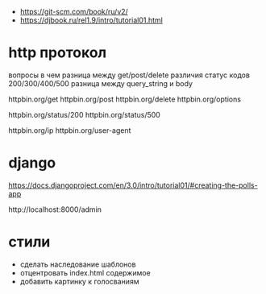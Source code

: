 - https://git-scm.com/book/ru/v2/
- https://djbook.ru/rel1.9/intro/tutorial01.html


# http протокол

вопросы в чем разница между get/post/delete
различия cтатус кодов 200/300/400/500
разница между query_string и body

httpbin.org/get
httpbin.org/post
httpbin.org/delete
httpbin.org/options

httpbin.org/status/200
httpbin.org/status/500

httpbin.org/ip
httpbin.org/user-agent



# django
https://docs.djangoproject.com/en/3.0/intro/tutorial01/#creating-the-polls-app

http://localhost:8000/admin


# cтили
* сделать наследование шаблонов
* отцентровать index.html содержимое
* добавить картинку к голосваниям


